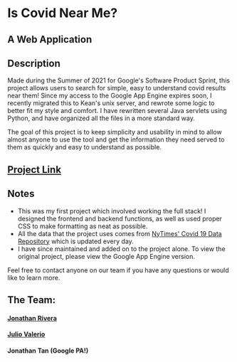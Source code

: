 # Is Covid Near Me?
## A Web Application

## Description
Made during the Summer of 2021 for Google's Software Product Sprint, this project allows users to search for simple, easy to understand covid results near them! Since my access to the Google App Engine expires soon, I recently migrated this to Kean's unix server, and rewrote some logic to better fit my style and comfort. I have rewritten several Java servlets using Python, and have organized all the files in a more standard way.

The goal of this project is to keep simplicity and usability in mind to allow almost anyone to use the tool and get the information they need served to them as quickly and easy to understand as possible.

## [Project Link](http://thejonathanrivera.com/IsCovidNearMe)

## Notes
 * This was my first project which involved working the full stack! I designed the frontend and backend functions, as well as used proper CSS to make formatting as neat as possible.
 * All the data that the project uses comes from [NyTimes' Covid 19 Data Repository](https://github.com/nytimes/covid-19-data) which is updated every day.
 * I have since maintained and added on to the project alone. To view the original project, please view the Google App Engine version.

Feel free to contact anyone on our team if you have any questions or would like to learn more.

## The Team:
#### [Jonathan Rivera](http://jrivera-sps-summer21.appspot.com/ "Jonathan's Portfolio")
#### [Julio Valerio](http://jvalerio-sps-summer21.appspot.com/ "Julio's Portfolio")
#### Jonathan Tan (Google PA!)
